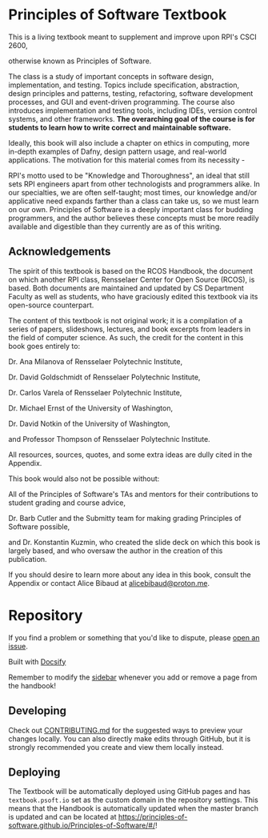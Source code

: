 # Principles of Software Textbook

This is a living textbook meant to supplement and improve upon RPI's CSCI 2600, 

otherwise known as Principles of Software.

The class is a study of important concepts in software design, implementation, and testing. 
Topics include specification, abstraction, design principles and patterns, testing, refactoring, software 
development processes, and GUI and event-driven programming. The course also introduces implementation and 
testing tools, including IDEs, version control systems, and other frameworks. **The overarching goal of the course 
is for students to learn how to write correct and maintainable software.**

Ideally, this book will also include a chapter on ethics in computing, more in-depth examples of Dafny, design pattern
usage, and real-world applications.  The motivation for this material comes from its necessity -

RPI's motto used to be "Knowledge and Thoroughness", an ideal that still sets RPI engineers apart from other
technologists and programmers alike.  In our specialties, we are often self-taught; most times,
our knowledge and/or applicative need expands farther than a class can take us, so we must learn on our own.
Principles of Software is a deeply important class for budding programmers, and the author believes these concepts
must be more readily available and digestible than they currently are as of this writing.  

## Acknowledgements

The spirit of this textbook is based on the RCOS Handbook, the document on which another RPI class, Rensselaer Center for Open Source (RCOS), is based.  Both documents are maintained and updated by CS Department Faculty as well as students, who have graciously edited this textbook via its open-source counterpart.

The content of this textbook is not original work; it is a compilation of a series of papers, slideshows, lectures, and book excerpts from leaders in the field of computer science.  As such, the credit for the content in this book goes entirely to:

Dr. Ana Milanova of Rensselaer Polytechnic Institute,

Dr. David Goldschmidt of Rensselaer Polytechnic Institute,

Dr. Carlos Varela of Rensselaer Polytechnic Institute,

Dr. Michael Ernst of the University of Washington,

Dr. David Notkin of the University of Washington,

and Professor Thompson of Rensselaer Polytechnic Institute.

All resources, sources, quotes, and some extra ideas are dully cited in the Appendix.

This book would also not be possible without:

All of the Principles of Software's TAs and mentors for their contributions to student grading and course advice,

Dr. Barb Cutler and the Submitty team for making grading Principles of Software possible,

and Dr. Konstantin Kuzmin, who created the slide deck on which this book is largely based, and who oversaw the author in the creation of this publication.

If you should desire to learn more about any idea in this book, consult the Appendix or contact Alice Bibaud at alicebibaud@proton.me.

# Repository

If you find a problem or something that you'd like to dispute, please [open an issue](https://github.com/alicebibaud/Principles-of-Software/issues/new).

Built with [Docsify](https://docsify.js.org)

Remember to modify the [sidebar](https://github.com/alicebibaud/Principles-of-Software/blob/master/docs/_sidebar.md) whenever you add or remove a page from the handbook!

## Developing

Check out [CONTRIBUTING.md](./CONTRIBUTING.md) for the suggested ways to preview your changes locally. You can also directly make edits through GitHub, but it is strongly recommended you create and view them locally instead.

## Deploying

The Textbook will be automatically deployed using GitHub pages and has `textbook.psoft.io` set as the custom domain in the repository settings. This means that the Handbook is automatically updated when the master branch is updated and can be located at <https://principles-of-software.github.io/Principles-of-Software/#/>!
